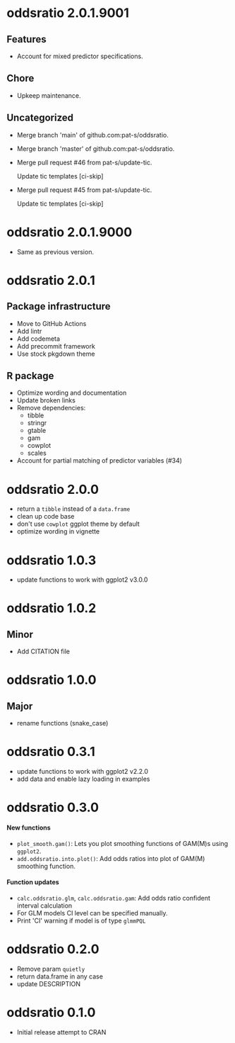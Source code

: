 <!-- NEWS.md is maintained by https://fledge.cynkra.com, contributors should not edit this file -->

# oddsratio 2.0.1.9001

## Features

- Account for mixed predictor specifications.

## Chore

- Upkeep maintenance.

## Uncategorized

- Merge branch 'main' of github.com:pat-s/oddsratio.

- Merge branch 'master' of github.com:pat-s/oddsratio.

- Merge pull request #46 from pat-s/update-tic.

  Update tic templates \[ci-skip\]

- Merge pull request #45 from pat-s/update-tic.

  Update tic templates \[ci-skip\]


# oddsratio 2.0.1.9000

- Same as previous version.


# oddsratio 2.0.1

## Package infrastructure

- Move to GitHub Actions
- Add lintr
- Add codemeta
- Add precommit framework
- Use stock pkgdown theme

## R package

- Optimize wording and documentation
- Update broken links
- Remove dependencies: 
  - tibble
  - stringr
  - gtable
  - gam
  - cowplot
  - scales
- Account for partial matching of predictor variables (#34)


# oddsratio 2.0.0

* return a `tibble` instead of a `data.frame`
* clean up code base
* don't use `cowplot` ggplot theme by default
* optimize wording in vignette

# oddsratio 1.0.3

* update functions to work with ggplot2 v3.0.0

# oddsratio 1.0.2

## Minor
  * Add CITATION file

# oddsratio 1.0.0

## Major
  * rename functions (snake_case)

# oddsratio 0.3.1

* update functions to work with ggplot2 v2.2.0
* add data and enable lazy loading in examples

# oddsratio 0.3.0

#### New functions
* `plot_smooth.gam()`: Lets you plot smoothing functions of GAM(M)s using `ggplot2`.
* `add.oddsratio.into.plot()`: Add odds ratios into plot of GAM(M) smoothing function.

#### Function updates
* `calc.oddsratio.glm`, `calc.oddsratio.gam`: Add odds ratio confident interval calculation 
* For GLM models CI level can be specified manually.
* Print 'CI' warning if model is of type `glmmPQL`

# oddsratio 0.2.0

* Remove param `quietly`
* return data.frame in any case
* update DESCRIPTION

# oddsratio 0.1.0

* Initial release attempt to CRAN
